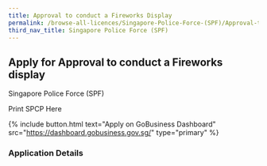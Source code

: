 ```yaml
---
title: Approval to conduct a Fireworks Display 
permalink: /browse-all-licences/Singapore-Police-Force-(SPF)/Approval-to-conduct-a-Fireworks-Display-
third_nav_title: Singapore Police Force (SPF)
---
```


## Apply for Approval to conduct a Fireworks display

Singapore Police Force (SPF)

Print SPCP Here


{% include button.html text="Apply on GoBusiness Dashboard" src="https://dashboard.gobusiness.gov.sg/" type="primary" %}

### Application Details


